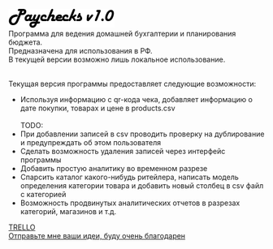 ![paychecks](./img/paychecks.png) <br>
Программа для ведения домашней бухгалтерии и планирования бюджета. <br>
Предназначена для использования в РФ. <br>
В текущей версии возможно лишь локальное использование. <br> <br>

Текущая версия программы предоставляет следующие возможности: <br>
- Используя информацию с qr-кода чека, добавляет информацию о дате покупки, товарах и цене в products.csv
<br> <br>
TODO: <br>
- При добавлении записей в csv проводить проверку на дублирование и предупреждать об этом пользователя
- Сделать возможность удаления записей через интерфейс программы
- Добавить простую аналитику во временном разрезе
- Спарсить каталог какого-нибудь ритейлера, написать модель  определения категории товара
и добавить новый столбец в csv файл с категорией
- Возможность продвинутых аналитических отчетов в разрезах категорий, магазинов и т.д.

[TRELLO](https://trello.com/b/hCVv1HS8/paycheks) <br> 
[Отправьте мне ваши идеи, буду очень благодарен](mailto:prtv27@outlook.com)